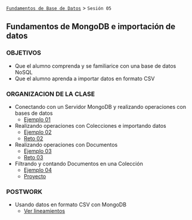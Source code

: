 [`Fundamentos de Base de Datos`](../Readme.md) > `Sesión 05`
## Fundamentos de MongoDB e importación de datos

### OBJETIVOS
- Que el alumno comprenda y se familiarice con una base de datos NoSQL
- Que el alumno aprenda a importar datos en formato CSV

### ORGANIZACION DE LA CLASE
- Conectando con un Servidor MongoDB y realizando operaciones con bases de datos
	 - [Ejemplo 01](Ejemplo-01)
- Realizando operaciones con Colecciones e importando datos
	 - [Ejemplo 02](Ejemplo-02)
	 - [Reto 02](Reto-02)
- Realizando operaciones con Documentos
   - [Ejemplo 03](Ejemplo-03)
   - [Reto 03](Reto-03)
- Filtrando y contando Documentos en una Colección
   - [Ejemplo 04](Ejemplo-04)
   - [Proyecto](Proyecto)

### POSTWORK
 - Usando datos en formato CSV con MongoDB
   - [Ver lineamientos](Postwork)
